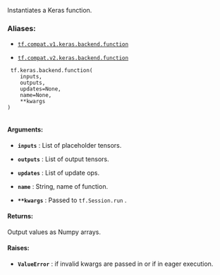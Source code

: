 Instantiates a Keras function.



### Aliases:

- [ `tf.compat.v1.keras.backend.function` ](/api_docs/python/tf/keras/backend/function)

- [ `tf.compat.v2.keras.backend.function` ](/api_docs/python/tf/keras/backend/function)



```
 tf.keras.backend.function(
    inputs,
    outputs,
    updates=None,
    name=None,
    **kwargs
)
 
```



#### Arguments:

- **`inputs`** : List of placeholder tensors.

- **`outputs`** : List of output tensors.

- **`updates`** : List of update ops.

- **`name`** : String, name of function.

- **`**kwargs`** : Passed to  `tf.Session.run` .



#### Returns:
Output values as Numpy arrays.



#### Raises:

- **`ValueError`** : if invalid kwargs are passed in or if in eager execution.

